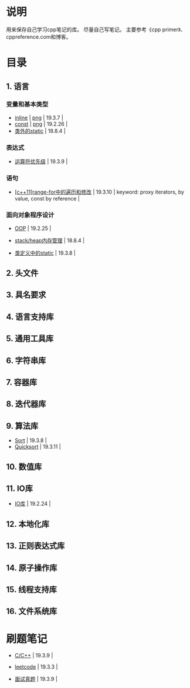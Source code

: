 # 说明
用来保存自己学习cpp笔记的库。
尽量自己写笔记。
主要参考《cpp primer》、cppreference.com和博客。


# 目录

## 1. 语言

### 变量和基本类型
- [inline](https://github.com/hoshinotsuki/CppPrimer/blob/master/Inline.md) | [png](https://github.com/hoshinotsuki/CppPrimer/blob/master/Inline.png) | 19.3.7 | 
- [const](https://github.com/hoshinotsuki/CppPrimer/blob/master/const.md) | [png](https://github.com/hoshinotsuki/CppPrimer/blob/master/const.png) | 19.2.26 |
- [类外的static](https://github.com/hoshinotsuki/CppPrimer/blob/master/stack&heap.md) | 18.8.4 |

### 表达式
- [运算符优先级](https://github.com/hoshinotsuki/CppPrimer/blob/master/Operator.md) | 19.3.9 | 

### 语句
- [[c++11]range-for中的遍历和修改](https://github.com/hoshinotsuki/CppPrimer/blob/master/range-for.md) | 19.3.10 | keyword: proxy iterators, by value, const by reference |

### 面向对象程序设计

- [OOP](https://github.com/hoshinotsuki/CppPrimer/blob/master/OOP.md) | 19.2.25 | 
- [stack/heap内存管理](https://github.com/hoshinotsuki/CppPrimer/blob/master/stack&heap.md) | 18.8.4 |

- [类定义中的static](https://github.com/hoshinotsuki/CppPrimer/blob/master/static.md) | 19.3.8 |

## 2. 头文件

## 3. 具名要求

## 4. 语言支持库

## 5. 通用工具库

## 6. 字符串库

## 7. 容器库

## 8. 迭代器库

## 9. 算法库
- [Sort](https://github.com/hoshinotsuki/CppPrimer/blob/master/Sort.md) | 19.3.8 |
- [Quicksort](https://github.com/hoshinotsuki/CppPrimer/blob/master/quickSort.md) | 19.3.11 |
## 10. 数值库

## 11. IO库 
- [IO库](https://github.com/hoshinotsuki/CppPrimer/blob/master/IO.md) | 19.2.24 |

## 12. 本地化库

## 13. 正则表达式库

## 14. 原子操作库

## 15. 线程支持库

## 16. 文件系统库



# 刷题笔记
- [C/C++](https://github.com/hoshinotsuki/CppPrimer/blob/master/Exersice.md) | 19.3.9 |

- [leetcode](https://github.com/hoshinotsuki/leetcodeSolution)  | 19.3.3 |

- [面试真题](https://github.com/hoshinotsuki/CppPrimer/blob/master/%E7%9C%9F%E9%A2%98.md)  | 19.3.9 |

